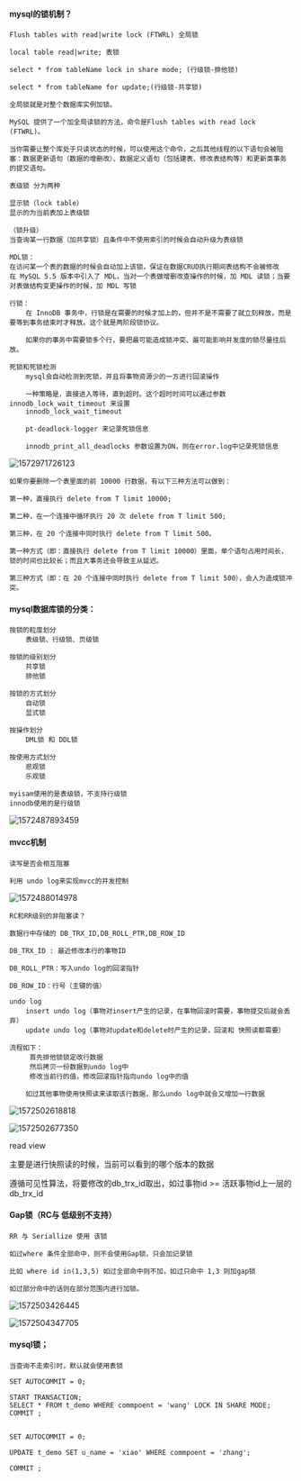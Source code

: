 #### mysql的锁机制？

```
Flush tables with read|write lock (FTWRL) 全局锁

local table read|write;	表锁

select * from tableName lock in share mode; (行级锁-排他锁)

select * from tableName for update;(行级锁-共享锁)
```

```
全局锁就是对整个数据库实例加锁。

MySQL 提供了一个加全局读锁的方法，命令是Flush tables with read lock (FTWRL)。

当你需要让整个库处于只读状态的时候，可以使用这个命令，之后其他线程的以下语句会被阻塞：数据更新语句（数据的增删改）、数据定义语句（包括建表、修改表结构等）和更新类事务的提交语句。
```



```
表级锁 分为两种

显示锁（lock table）
显示的为当前表加上表级锁

（锁升级）
当查询某一行数据（加共享锁）且条件中不使用索引的时候会自动升级为表级锁
	
MDL锁：
在访问某一个表的数据的时候会自动加上该锁，保证在数据CRUD执行期间表结构不会被修改
在 MySQL 5.5 版本中引入了 MDL，当对一个表做增删改查操作的时候，加 MDL 读锁；当要对表做结构变更操作的时候，加 MDL 写锁
```



```
行锁：
	在 InnoDB 事务中，行锁是在需要的时候才加上的，但并不是不需要了就立刻释放，而是要等到事务结束时才释放。这个就是两阶段锁协议。

	如果你的事务中需要锁多个行，要把最可能造成锁冲突、最可能影响并发度的锁尽量往后放。
```

```
死锁和死锁检测
	mysql会自动检测到死锁，并且将事物资源少的一方进行回滚操作
	
	一种策略是，直接进入等待，直到超时。这个超时时间可以通过参数innodb_lock_wait_timeout 来设置
	innodb_lock_wait_timeout
	
	pt-deadlock-logger 来记录死锁信息
	
	innodb_print_all_deadlocks 参数设置为ON，则在error.log中记录死锁信息
```

![1572971726123](assets\1572971726123.png)

```
如果你要删除一个表里面的前 10000 行数据，有以下三种方法可以做到：

第一种，直接执行 delete from T limit 10000;

第二种，在一个连接中循环执行 20 次 delete from T limit 500;

第三种，在 20 个连接中同时执行 delete from T limit 500。

第一种方式（即：直接执行 delete from T limit 10000）里面，单个语句占用时间长，锁的时间也比较长；而且大事务还会导致主从延迟。

第三种方式（即：在 20 个连接中同时执行 delete from T limit 500），会人为造成锁冲突。
```







#### mysql数据库锁的分类：

```
按锁的粒度划分
	表级锁、行级锁、页级锁
	
按锁的级别划分
	共享锁
	排他锁
	
按锁的方式划分
	自动锁
	显式锁
	
按操作划分
	DML锁 和 DDL锁
	
按使用方式划分
	悲观锁
	乐观锁
	
myisam使用的是表级锁，不支持行级锁
innodb使用的是行级锁
```

![1572487893459](assets\1572487893459.png)















#### mvcc机制

```
读写是否会相互阻塞

利用 undo log来实现mvcc的并发控制
```

![1572488014978](assets/1572488014978.png)



```
RC和RR级别的非阻塞读？

数据行中存储的 DB_TRX_ID,DB_ROLL_PTR,DB_ROW_ID

DB_TRX_ID : 最近修改本行的事物ID

DB_ROLL_PTR：写入undo log的回滚指针

DB_ROW_ID：行号（主键的值）

undo log 
	insert undo log（事物对insert产生的记录，在事物回滚时需要，事物提交后就会丢弃）
	update undo log（事物对update和delete时产生的记录，回滚和 快照读都需要）
```

```
流程如下：
	 首先排他锁锁定改行数据
	 然后拷贝一份数据到undo log中
	 修改当前行的值，修改回滚指针指向undo log中的值
	 
	如过其他事物使用快照读来读取该行数据，那么undo log中就会又增加一行数据
```





![1572502618818](assets\1572502618818.png)

![1572502677350](assets\1572502677350.png)



read view

主要是进行快照读的时候，当前可以看到的哪个版本的数据

遵循可见性算法，将要修改的db_trx_id取出，如过事物id >= 活跃事物id上一层的db_trx_id





#### Gap锁（RC与 低级别不支持）

```
RR 与 Seriallize 使用 该锁

如过where 条件全部命中，则不会使用Gap锁，只会加记录锁

比如 where id in(1,3,5) 如过全部命中则不加，如过只命中 1,3 则加gap锁 

如过部分命中的话则在部分范围内进行加锁。
```

![1572503426445](assets/1572503426445.png)



![1572504347705](assets/1572504347705.png)







#### mysql锁；

```
当查询不走索引时，默认就会使用表锁

SET AUTOCOMMIT = 0;

START TRANSACTION;
SELECT * FROM t_demo WHERE commpoent = 'wang' LOCK IN SHARE MODE;
COMMIT ;


SET AUTOCOMMIT = 0;

UPDATE t_demo SET u_name = 'xiao' WHERE commpoent = 'zhang';

COMMIT ;
```

